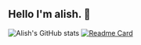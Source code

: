 ## Hello I'm alish. 👋


![Alish's GitHub stats](https://github-readme-stats.vercel.app/api?username=AlishGoroglu0&show=reviews,discussions_started,discussions_answered,prs_merged,prs_merged_percentage)
[![Readme Card](https://github-readme-stats.vercel.app/api/pin/?username=AlishGoroglu0&repo=github-readme-stats)](https://github.com/AlishGoroglu0/github-readme-stats)

